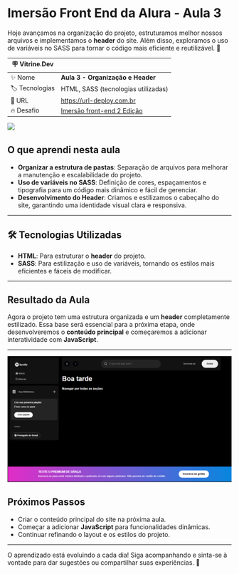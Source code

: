 # Imersão Front End da Alura - Aula 3  

Hoje avançamos na organização do projeto, estruturamos melhor nossos arquivos e implementamos o **header** do site. Além disso, exploramos o uso de variáveis no SASS para tornar o código mais eficiente e reutilizável. 🚀  

| :placard: Vitrine.Dev |     |
| -------------  | --- |
| :sparkles: Nome        | **Aula 3 - Organização e Header**
| :label: Tecnologias | HTML, SASS (tecnologias utilizadas)
| :rocket: URL         | https://url-deploy.com.br
| :fire: Desafio     | [Imersão front-end 2 Edição](https://cursos.alura.com.br/imersao?utm_source=plataforma&utm_medium=banner&utm_campaign=imersao-front-end-2)

<!-- Inserir imagem com a #vitrinedev ao final do link -->
![](https://via.placeholder.com/1200x500.png?text=Aula+3+-+Organização+e+Header#vitrinedev)

## O que aprendi nesta aula  

- **Organizar a estrutura de pastas**: Separação de arquivos para melhorar a manutenção e escalabilidade do projeto.  
- **Uso de variáveis no SASS**: Definição de cores, espaçamentos e tipografia para um código mais dinâmico e fácil de gerenciar.  
- **Desenvolvimento do Header**: Criamos e estilizamos o cabeçalho do site, garantindo uma identidade visual clara e responsiva.  

---

## 🛠️ Tecnologias Utilizadas  

- **HTML**: Para estruturar o **header** do projeto.  
- **SASS**: Para estilização e uso de variáveis, tornando os estilos mais eficientes e fáceis de modificar.  

---

## Resultado da Aula  

Agora o projeto tem uma estrutura organizada e um **header** completamente estilizado. Essa base será essencial para a próxima etapa, onde desenvolveremos o **conteúdo principal** e começaremos a adicionar interatividade com **JavaScript**.  

---

<!-- Inserir imagem do resultado atual -->
![print do terceiro dia](https://github.com/DanielBarret0/imersao-front-end-2-edicao/blob/aula-3/assets/prints/dia-3.png)

## Próximos Passos  

- Criar o conteúdo principal do site na próxima aula.  
- Começar a adicionar **JavaScript** para funcionalidades dinâmicas.  
- Continuar refinando o layout e os estilos do projeto.  

---

O aprendizado está evoluindo a cada dia! Siga acompanhando e sinta-se à vontade para dar sugestões ou compartilhar suas experiências. 💬  
